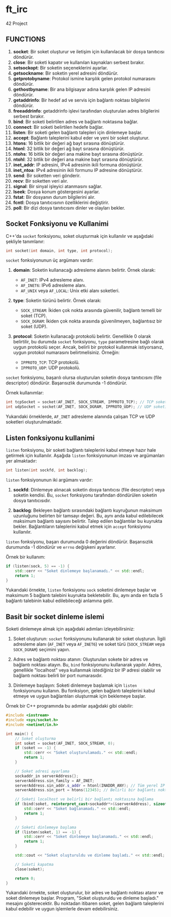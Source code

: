 # ft_irc
42 Project

## FUNCTIONS

1. **socket**: Bir soket oluşturur ve iletişim için kullanılacak bir dosya tanıtıcısı döndürür.
2. **close**: Bir soketi kapatır ve kullanılan kaynakları serbest bırakır.
3. **setsockopt**: Bir soketin seçeneklerini ayarlar.
4. **getsockname**: Bir soketin yerel adresini döndürür.
5. **getprotobyname**: Protokol ismine karşılık gelen protokol numarasını döndürür.
6. **gethostbyname**: Bir ana bilgisayar adına karşılık gelen IP adresini döndürür.
7. **getaddrinfo**: Bir hedef ad ve servis için bağlantı noktası bilgilerini döndürür.
8. **freeaddrinfo**: getaddrinfo işlevi tarafından oluşturulan adres bilgilerini serbest bırakır.
9. **bind**: Bir soketi belirtilen adres ve bağlantı noktasına bağlar.
10. **connect**: Bir soketi belirtilen hedefe bağlar.
11. **listen**: Bir soketi gelen bağlantı talepleri için dinlemeye başlar.
12. **accept**: Bağlantı taleplerini kabul eder ve yeni bir soket oluşturur.
13. **htons**: 16 bitlik bir değeri ağ bayt sırasına dönüştürür.
14. **htonl**: 32 bitlik bir değeri ağ bayt sırasına dönüştürür.
15. **ntohs**: 16 bitlik bir değeri ana makine bayt sırasına dönüştürür.
16. **ntohl**: 32 bitlik bir değeri ana makine bayt sırasına dönüştürür.
17. **inet_addr**: IP adresini, IPv4 adresinin ikili formuna dönüştürür.
18. **inet_ntoa**: IPv4 adresinin ikili formunu IP adresine dönüştürür.
19. **send**: Bir soketten veri gönderir.
20. **recv**: Bir soketten veri alır.
21. **signal**: Bir sinyal işleyici atanmasını sağlar.
22. **lseek**: Dosya konum göstergesini ayarlar.
23. **fstat**: Bir dosyanın durum bilgilerini alır.
24. **fcntl**: Dosya tanıtıcısının özelliklerini değiştirir.
25. **poll**: Bir dizi dosya tanıtıcısını dinler ve olayları bekler.


## Socket Fonksiyonu ve Kullanimi

C++'da `socket` fonksiyonu, soket oluşturmak için kullanılır ve aşağıdaki şekliyle tanımlanır:

```cpp
int socket(int domain, int type, int protocol);
```

`socket` fonksiyonunun üç argümanı vardır:

1. **domain**: Soketin kullanacağı adresleme alanını belirtir. Örnek olarak:
   - `AF_INET`: IPv4 adresleme alanı.
   - `AF_INET6`: IPv6 adresleme alanı.
   - `AF_UNIX` veya `AF_LOCAL`: Unix etki alanı soketleri.

2. **type**: Soketin türünü belirtir. Örnek olarak:
   - `SOCK_STREAM`: İkiden çok nokta arasında güvenilir, bağlantı temelli bir soket (TCP).
   - `SOCK_DGRAM`: İkiden çok nokta arasında güvenilmeyen, bağlantısız bir soket (UDP).

3. **protocol**: Soketin kullanacağı protokolü belirtir. Genellikle 0 olarak belirtilir, bu durumda `socket` fonksiyonu, `type` parametresine bağlı olarak uygun protokolü seçer. Ancak, belirli bir protokol kullanmak istiyorsanız, uygun protokol numarasını belirtmelisiniz. Örneğin:
   - `IPPROTO_TCP`: TCP protokolü.
   - `IPPROTO_UDP`: UDP protokolü.

`socket` fonksiyonu, başarılı olursa oluşturulan soketin dosya tanıtıcısını (file descriptor) döndürür. Başarısızlık durumunda -1 döndürür.

Örnek kullanımlar:
```cpp
int tcpSocket = socket(AF_INET, SOCK_STREAM, IPPROTO_TCP); // TCP soketi oluşturur
int udpSocket = socket(AF_INET, SOCK_DGRAM, IPPROTO_UDP); // UDP soketi oluşturur
```

Yukarıdaki örneklerde, `AF_INET` adresleme alanında çalışan TCP ve UDP soketleri oluşturulmaktadır.


## Listen fonksiyonu kullanimi

`listen` fonksiyonu, bir soketi bağlantı taleplerini kabul etmeye hazır hale getirmek için kullanılır. Aşağıda `listen` fonksiyonunun imzası ve argümanları yer almaktadır:

```cpp
int listen(int sockfd, int backlog);
```

`listen` fonksiyonunun iki argümanı vardır:

1. **sockfd**: Dinlemeye alınacak soketin dosya tanıtıcısı (file descriptor) veya soketin kendisi. Bu, `socket` fonksiyonu tarafından döndürülen soketin dosya tanıtıcısıdır.

2. **backlog**: Bekleyen bağlantı sırasındaki bağlantı kuyruğunun maksimum uzunluğunu belirten bir tamsayı değeri. Bu, aynı anda kabul edilebilecek maksimum bağlantı sayısını belirtir. Talep edilen bağlantılar bu kuyrukta bekler. Bağlantıların taleplerini kabul etmek için `accept` fonksiyonu kullanılır.

`listen` fonksiyonu, başarı durumunda 0 değerini döndürür. Başarısızlık durumunda -1 döndürür ve `errno` değişkeni ayarlanır.

Örnek bir kullanım:

```cpp
if (listen(sock, 5) == -1) {
    std::cerr << "Soket dinlemeye başlanamadı." << std::endl;
    return 1;
}
```

Yukarıdaki örnekte, `listen` fonksiyonu `sock` soketini dinlemeye başlar ve maksimum 5 bağlantı talebini kuyrukta bekletebilir. Bu, aynı anda en fazla 5 bağlantı talebinin kabul edilebileceği anlamına gelir.

## Basit bir socket dinleme islemi

Soketi dinlemeye almak için aşağıdaki adımları izleyebilirsiniz:

1. Soket oluşturun: `socket` fonksiyonunu kullanarak bir soket oluşturun. İlgili adresleme alanı (`AF_INET` veya `AF_INET6`) ve soket türü (`SOCK_STREAM` veya `SOCK_DGRAM`) seçimini yapın.

2. Adres ve bağlantı noktası atanın: Oluşturulan sokete bir adres ve bağlantı noktası atayın. Bu, `bind` fonksiyonunu kullanarak yapılır. Adres, genellikle "localhost" veya kullanmak istediğiniz bir IP adresi olabilir ve bağlantı noktası belirli bir port numarasıdır.

3. Dinlemeye başlayın: Soketi dinlemeye başlamak için `listen` fonksiyonunu kullanın. Bu fonksiyon, gelen bağlantı taleplerini kabul etmeye ve uygun bağlantıları oluşturmak için beklemeye başlar.

Örnek bir C++ programında bu adımlar aşağıdaki gibi olabilir:

```cpp
#include <iostream>
#include <sys/socket.h>
#include <netinet/in.h>

int main() {
    // Soket oluşturma
    int soket = socket(AF_INET, SOCK_STREAM, 0);
    if (soket == -1) {
        std::cerr << "Soket oluşturulamadı." << std::endl;
        return 1;
    }

    // Soket adresi ayarlama
    sockaddr_in serverAddress{};
    serverAddress.sin_family = AF_INET;
    serverAddress.sin_addr.s_addr = htonl(INADDR_ANY); // Tüm yerel IP adreslerini kabul et
    serverAddress.sin_port = htons(12345); // Belirli bir bağlantı noktası

    // Soketi localhost ve belirli bir bağlantı noktasına bağlama
    if (bind(soket, reinterpret_cast<sockaddr*>(&serverAddress), sizeof(serverAddress)) == -1) {
        std::cerr << "Soket bağlanamadı." << std::endl;
        return 1;
    }

    // Soketi dinlemeye başlama
    if (listen(soket, 1) == -1) {
        std::cerr << "Soket dinlemeye başlanamadı." << std::endl;
        return 1;
    }

    std::cout << "Soket oluşturuldu ve dinleme başladı." << std::endl;

    // Soketi kapatma
    close(soket);

    return 0;
}
```

Yukarıdaki örnekte, soket oluşturulur, bir adres ve bağlantı noktası atanır ve soket dinlemeye başlar. Program, "Soket oluşturuldu ve dinleme başladı." mesajını gösterecektir. Bu noktadan itibaren soket, gelen bağlantı taleplerini kabul edebilir ve uygun işlemlerle devam edebilirsiniz.